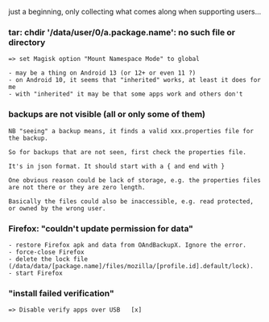 just a beginning,
only collecting what comes along when supporting users...


### tar: chdir '/data/user/0/a.package.name': no such file or directory

    => set Magisk option "Mount Namespace Mode" to global

    - may be a thing on Android 13 (or 12+ or even 11 ?)
    - on Android 10, it seems that "inherited" works, at least it does for me
    - with "inherited" it may be that some apps work and others don't

### backups are not visible (all or only some of them)

    NB "seeing" a backup means, it finds a valid xxx.properties file for the backup.

    So for backups that are not seen, first check the properties file.

    It's in json format. It should start with a { and end with }

    One obvious reason could be lack of storage, e.g. the properties files are not there or they are zero length.

    Basically the files could also be inaccessible, e.g. read protected, or owned by the wrong user.

### Firefox: "couldn't update permission for data"

    - restore Firefox apk and data from OAndBackupX. Ignore the error.
    - force-close Firefox
    - delete the lock file (/data/data/[package.name]/files/mozilla/[profile.id].default/lock).
    - start Firefox

### "install failed verification"

    => Disable verify apps over USB   [x]
